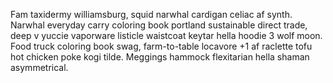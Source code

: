 Fam taxidermy williamsburg, squid narwhal cardigan celiac af synth. Narwhal everyday carry coloring book portland sustainable direct trade, deep v yuccie vaporware listicle waistcoat keytar hella hoodie 3 wolf moon. Food truck coloring book swag, farm-to-table locavore +1 af raclette tofu hot chicken poke kogi tilde. Meggings hammock flexitarian hella shaman asymmetrical.